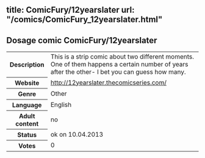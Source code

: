 title: ComicFury/12yearslater
url: "/comics/ComicFury_12yearslater.html"
---
Dosage comic ComicFury/12yearslater
-----------------------------------------

<table class="comicinfo">
<tr>
<th>Description</th><td>This is a strip comic about two different moments. One of them happens a certain number of years after the other- I bet you can guess how many.</td>
</tr>
<tr>
<th>Website</th><td><a href="http://12yearslater.thecomicseries.com/">http://12yearslater.thecomicseries.com/</a></td>
</tr>
<tr>
<th>Genre</th><td>Other</td>
</tr>
<tr>
<th>Language</th><td>English</td>
</tr>
<tr>
<th>Adult content</th><td>no</td>
</tr>
<tr>
<th>Status</th><td>ok on 10.04.2013</td>
</tr>
<tr>
<th>Votes</th><td>0</div></td>
</tr>
</table>
